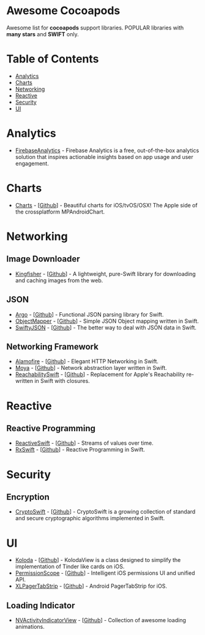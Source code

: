 # Awesome Cocoapods
Awesome list for **cocoapods** support libraries. 
POPULAR libraries with **many stars** and **SWIFT** only.

# Table of Contents
- [Analytics](https://github.com/freeskys/awesome-cocoapods#analytics)
- [Charts](https://github.com/freeskys/awesome-cocoapods#charts)
- [Networking](https://github.com/freeskys/awesome-cocoapods#networking)
- [Reactive](https://github.com/freeskys/awesome-cocoapods#reactive)
- [Security](https://github.com/freeskys/awesome-cocoapods#security)
- [UI](https://github.com/freeskys/awesome-cocoapods#ui)

# Analytics
- [FirebaseAnalytics](https://cocoapods.org/pods/FirebaseAnalytics) - Firebase Analytics is a free, out-of-the-box analytics solution that inspires actionable insights based on app usage and user engagement.

# Charts
- [Charts](https://cocoapods.org/pods/Charts) - [[Github](https://github.com/danielgindi/Charts)] - Beautiful charts for iOS/tvOS/OSX! The Apple side of the crossplatform MPAndroidChart.

# Networking

## Image Downloader
- [Kingfisher](https://cocoapods.org/pods/Kingfisher) - [[Github](https://github.com/onevcat/Kingfisher)] - A lightweight, pure-Swift library for downloading and caching images from the web.

## JSON
- [Argo](https://cocoapods.org/pods/Argo) - [[Github](https://github.com/thoughtbot/Argo)] - Functional JSON parsing library for Swift.
- [ObjectMapper](https://cocoapods.org/pods/ObjectMapper) - [[Github](https://github.com/Hearst-DD/ObjectMapper)] - Simple JSON Object mapping written in Swift.
- [SwiftyJSON](https://cocoapods.org/pods/SwiftyJSON) - [[Github](https://github.com/SwiftyJSON/SwiftyJSON)] - The better way to deal with JSON data in Swift.

## Networking Framework
- [Alamofire](https://cocoapods.org/pods/Alamofire) - [[Github](https://github.com/Alamofire/Alamofire)] - Elegant HTTP Networking in Swift.
- [Moya](https://cocoapods.org/pods/Moya) - [[Github](https://github.com/Moya/Moya)] - Network abstraction layer written in Swift.
- [ReachabilitySwift](https://cocoapods.org/pods/ReachabilitySwift) - [[Github](https://github.com/ashleymills/Reachability.swift)] - Replacement for Apple's Reachability re-written in Swift with closures.

# Reactive

## Reactive Programming
- [ReactiveSwift](https://cocoapods.org/pods/ReactiveSwift) - [[Github](https://github.com/ReactiveCocoa/ReactiveSwift)] - Streams of values over time.
- [RxSwift](https://cocoapods.org/pods/RxSwift) - [[Github](https://github.com/ReactiveX/RxSwift)] - Reactive Programming in Swift.

# Security

## Encryption
- [CryptoSwift](https://cocoapods.org/pods/CryptoSwift) - [[Github](https://github.com/krzyzanowskim/CryptoSwift)] - CryptoSwift is a growing collection of standard and secure cryptographic algorithms implemented in Swift.

# UI
- [Koloda](https://cocoapods.org/pods/Koloda) - [[Github](https://github.com/Yalantis/Koloda)] - KolodaView is a class designed to simplify the implementation of Tinder like cards on iOS.
- [PermissionScope](https://cocoapods.org/pods/PermissionScope) - [[Github](https://github.com/nickoneill/PermissionScope)] - Intelligent iOS permissions UI and unified API.
- [XLPagerTabStrip](https://cocoapods.org/pods/XLPagerTabStrip) - [[Github](https://github.com/xmartlabs/XLPagerTabStrip)] - Android PagerTabStrip for iOS.

## Loading Indicator
- [NVActivityIndicatorView](https://cocoapods.org/pods/NVActivityIndicatorView) - [[Github](https://github.com/ninjaprox/NVActivityIndicatorView)] - Collection of awesome loading animations.
